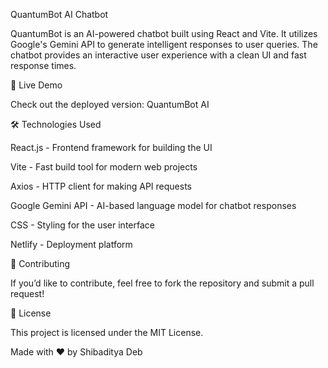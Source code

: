 QuantumBot AI Chatbot

QuantumBot is an AI-powered chatbot built using React and Vite. It utilizes Google's Gemini API to generate intelligent responses to user queries. The chatbot provides an interactive user experience with a clean UI and fast response times.

🚀 Live Demo

Check out the deployed version: QuantumBot AI

🛠️ Technologies Used

React.js - Frontend framework for building the UI

Vite - Fast build tool for modern web projects

Axios - HTTP client for making API requests

Google Gemini API - AI-based language model for chatbot responses

CSS - Styling for the user interface

Netlify - Deployment platform

🤝 Contributing

If you’d like to contribute, feel free to fork the repository and submit a pull request!

📜 License

This project is licensed under the MIT License.

Made with ❤️ by Shibaditya Deb

